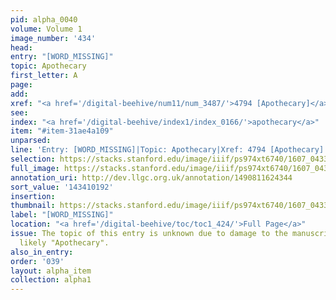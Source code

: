 ```yaml
---
pid: alpha_0040
volume: Volume 1
image_number: '434'
head:
entry: "[WORD_MISSING]"
topic: Apothecary
first_letter: A
page:
add:
xref: "<a href='/digital-beehive/num11/num_3487/'>4794 [Apothecary]</a>"
see:
index: "<a href='/digital-beehive/index1/index_0166/'>apothecary</a>"
item: "#item-31ae4a109"
unparsed:
line: 'Entry: [WORD_MISSING]|Topic: Apothecary|Xref: 4794 [Apothecary]|Index: apothecary|#item-31ae4a109'
selection: https://stacks.stanford.edu/image/iiif/ps974xt6740/1607_0433/667,192,3193,467/full/0/default.jpg
full_image: https://stacks.stanford.edu/image/iiif/ps974xt6740/1607_0433/full/full/0/default.jpg
annotation_uri: http://dev.llgc.org.uk/annotation/1490811624344
sort_value: '143410192'
insertion:
thumbnail: https://stacks.stanford.edu/image/iiif/ps974xt6740/1607_0433/667,192,600,180/250,/0/default.jpg
label: "[WORD_MISSING]"
location: "<a href='/digital-beehive/toc/toc1_424/'>Full Page</a>"
issue: The topic of this entry is unknown due to damage to the manuscript, but is
  likely "Apothecary".
also_in_entry:
order: '039'
layout: alpha_item
collection: alpha1
---
```

